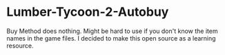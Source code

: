 # Lumber-Tycoon-2-Autobuy
Buy Method does nothing. Might be hard to use if you don't know the item names in the game files. I decided to make this open source as a learning resource.

